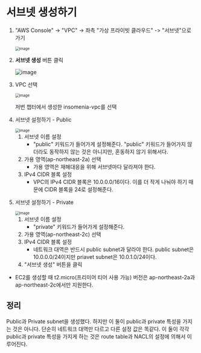 # 서브넷 생성하기

1. "AWS Console" -> "VPC" -> 좌측 "가상 프라이빗 클라우드" -> "서브넷"으로 가기

   <img src="https://user-images.githubusercontent.com/33750210/137077391-86c33d3b-6bfd-40bc-8d3c-1bef6aaebe33.png" alt="image" style="zoom:67%;" /> 
   
   


2. **서브넷 생성** 버튼 클릭

     ![image](https://user-images.githubusercontent.com/33750210/137076904-76fbb9c0-b998-4036-b645-316d8d9222b4.png) 
     
     


3. VPC 선택

    <img src="https://user-images.githubusercontent.com/33750210/137078526-74194bad-91a6-41e7-8bbc-152f72d00602.png" alt="image" style="zoom:67%;" /> 

    저번 챕터에서 생성한 insomenia-vpc를 선택


4. 서브넷 설정하기 - Public

   <img src="https://user-images.githubusercontent.com/33750210/137078730-08e9393b-d7d0-473b-ad8c-96a1b6211fcc.png" alt="image" style="zoom:67%;" /> 

   1. 서브넷 이름 설정
      * "public" 키워드가 들어가게 설정해준다. "public" 키워드가 들어가지 않더라도 동작하지 않는 것은 아니지만, 혼동하지 않기 위해서다.
   2. 가용 영역(ap-northeast-2a) 선택
      - 가용 영역은 재해대응을 위해 서브넷마다 달라져야 한다.
   3. IPv4 CIDR 블록 설정
      * VPC의 IPv4 CIDR 블록은 10.0.0.0/16이다. 이를 더 작게 나눠야 하기 때문에 CIDR 블록을 24로 설정해준다.

   

5. 서브넷 설정하기 - Private

     <img src="https://user-images.githubusercontent.com/33750210/137620239-ae1d184c-099d-41b3-a0e0-a792252b5502.png" alt="image" style="zoom:67%;" /> 

   1. 서브넷 이름 설정
         * "private" 키워드가 들어가게 설정해준다.
   2. 가용 영역(ap-northeast-2c) 선택
   3. IPv4 CIDR 블록 설정
      * 네트워크 대역은 반드시 public subnet과 달라야 한다. public subnet은 10.0.0.0/24이지만 priavet subnet은 10.0.1.0/24이다.
   4. "서브넷 생성" 버튼을 클릭

* EC2를 생성할 때 t2.micro(프리미어 티어 사용 가능) 버전은 ap-northeast-2a과 ap-northeast-2c에서만 지원한다.



## 정리
  Public과 Private subnet을 생성했다. 하지만 이 둘이 public과 private 특성을 가지는 것은 아니다. 단순히 네트워크 대역만 다르고 다른 설정 값은 똑같다. 이 둘이 각각 public과 private 특성을 가지게 하는 것은 route table과 NACL의 설정에 의해서 이루어진다.